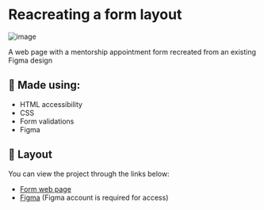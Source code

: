 
# Reacreating a form layout
![image](https://github.com/rodirog/formulario-intermediario/assets/101756238/56b22fc7-b1b1-42db-ae74-c37c5e0c72e7)


A web page with a mentorship appointment form recreated from an existing Figma design



## 🧪 Made using:

- HTML accessibility
- CSS
- Form validations
- Figma


## 🔖 Layout

You can view the project through the links below: 
 - [Form web page](https://rodirog.github.io/formulario-intermediario/)
 - [Figma](https://www.figma.com/file/Nws1KWB7DyXBw8L6wXb9mp/Stage-03---Formul%C3%A1rio-intermedi%C3%A1rio/duplicate) (Figma account is required for access)
